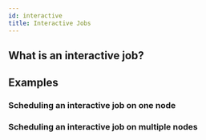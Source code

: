 ```yaml
---
id: interactive
title: Interactive Jobs
---
```


## What is an interactive job?

## Examples

### Scheduling an interactive job on one node

### Scheduling an interactive job on multiple nodes

###
